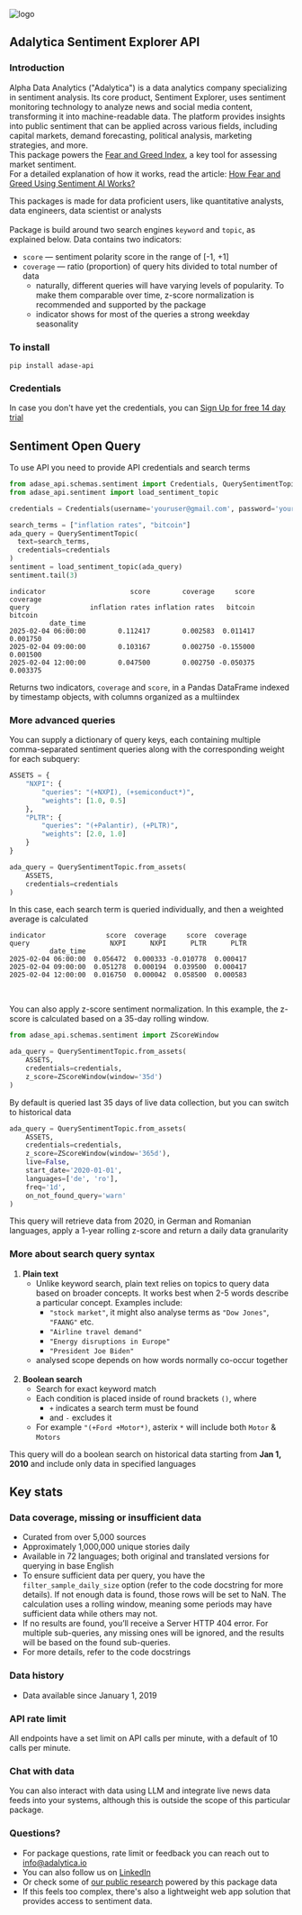 ![logo](https://storage.googleapis.com/adalytica-webpage-assets/article-images/Color_black_horizontal.png)
## Adalytica Sentiment Explorer API
### Introduction
Alpha Data Analytics ("Adalytica") is a data analytics company specializing in sentiment analysis. Its core product, Sentiment Explorer, uses sentiment monitoring technology to analyze news and social media content, transforming it into machine-readable data. The platform provides insights into public sentiment that can be applied across various fields, including capital markets, demand forecasting, political analysis, marketing strategies, and more.
<br>
This package powers the [Fear and Greed Index](https://adalytica.io/stock-fear-and-greed-index), a key tool for assessing market sentiment.
<br>
For a detailed explanation of how it works, read the article: [How Fear and Greed Using Sentiment AI Works?](https://adalytica.io/news/how-fear-and-greed-sentiment-using-ai-works)

This packages is made for data proficient users, like quantitative analysts, data engineers, data scientist or analysts<br><br>
Package is build around two search engines `keyword` and `topic`, as explained below. 
Data contains two indicators: 
- `score` — sentiment polarity score in the range of [-1, +1]
- `coverage` — ratio (proportion) of query hits divided to total number of data
  - naturally, different queries will have varying levels of popularity. To make them comparable over time, z-score normalization is recommended and supported by the package
  - indicator shows for most of the queries a strong weekday seasonality
  
### To install
```commandline
pip install adase-api
```
### Credentials
In case you don't have yet the credentials, you can [Sign Up for free 14 day trial](https://adalytica.io/signup)
## Sentiment Open Query
To use API you need to provide API credentials and search terms
```python
from adase_api.schemas.sentiment import Credentials, QuerySentimentTopic
from adase_api.sentiment import load_sentiment_topic

credentials = Credentials(username='youruser@gmail.com', password='yourpass')

search_terms = ["inflation rates", "bitcoin"]
ada_query = QuerySentimentTopic(
  text=search_terms,
  credentials=credentials
)
sentiment = load_sentiment_topic(ada_query)
sentiment.tail(3)
```
```text
indicator                     score        coverage     score  coverage
query               inflation rates inflation rates   bitcoin   bitcoin
          date_time                                                              
2025-02-04 06:00:00        0.112417        0.002583  0.011417  0.001750
2025-02-04 09:00:00        0.103167        0.002750 -0.155000  0.001500
2025-02-04 12:00:00        0.047500        0.002750 -0.050375  0.003375
```
Returns two indicators, `coverage` and `score`, in a Pandas DataFrame indexed by timestamp objects, with columns organized as a multiindex
### More advanced queries
You can supply a dictionary of query keys, each containing multiple comma-separated sentiment queries along with the corresponding weight for each subquery: 
```python
ASSETS = {
    "NXPI": {
        "queries": "(+NXPI), (+semiconduct*)",
        "weights": [1.0, 0.5]
    },
    "PLTR": {
        "queries": "(+Palantir), (+PLTR)",
        "weights": [2.0, 1.0]
    }
}

ada_query = QuerySentimentTopic.from_assets(
    ASSETS,
    credentials=credentials
)
```
In this case, each search term is queried individually, and then a weighted average is calculated
```text
indicator               score  coverage     score  coverage
query                    NXPI      NXPI      PLTR      PLTR
          date_time                                                  
2025-02-04 06:00:00  0.056472  0.000333 -0.010778  0.000417
2025-02-04 09:00:00  0.051278  0.000194  0.039500  0.000417
2025-02-04 12:00:00  0.016750  0.000042  0.058500  0.000583
```
<br>

You can also apply z-score sentiment normalization. In this example, the z-score is calculated based on a 35-day rolling window.
```python
from adase_api.schemas.sentiment import ZScoreWindow

ada_query = QuerySentimentTopic.from_assets(
    ASSETS,
    credentials=credentials,
    z_score=ZScoreWindow(window='35d')
)
```
By default is queried last 35 days of live data collection, but you can switch to historical data
```python
ada_query = QuerySentimentTopic.from_assets(
    ASSETS,
    credentials=credentials,
    z_score=ZScoreWindow(window='365d'),
    live=False,
    start_date='2020-01-01',
    languages=['de', 'ro'],
    freq='1d',
    on_not_found_query='warn'
)
```
This query will retrieve data from 2020, in German and Romanian languages, apply a 1-year rolling z-score and return a daily data granularity
### More about search query syntax
1. **Plain text**
   - Unlike keyword search, plain text relies on topics to query data based on broader concepts. It works best when 2-5 words describe a particular concept. Examples include:
     - `"stock market"`, it might also analyse terms as `"Dow Jones"`, `"FAANG"` etc.
     - `"Airline travel demand"`
     - `"Energy disruptions in Europe"`
     - `"President Joe Biden"`
   - analysed scope depends on how words normally co-occur together
   <br><br>
2. **Boolean search**
   - Search for exact keyword match 
   - Each condition is placed inside of round brackets `()`, where
     - `+` indicates a search term must be found
     - and `-` excludes it
   - For example `"(+Ford +Motor*)`, asterix `*` will include both `Motor` & `Motors`

This query will do a boolean search on historical data starting from **Jan 1, 2010** and include only data in specified languages

## Key stats
### Data coverage, missing or insufficient data
- Curated from over 5,000 sources
- Approximately 1,000,000 unique stories daily
- Available in 72 languages; both original and translated versions for querying in base English
- To ensure sufficient data per query, you have the `filter_sample_daily_size` option (refer to the code docstring for more details). If not enough data is found, those rows will be set to NaN. The calculation uses a rolling window, meaning some periods may have sufficient data while others may not.
- If no results are found, you’ll receive a Server HTTP 404 error. For multiple sub-queries, any missing ones will be ignored, and the results will be based on the found sub-queries.
- For more details, refer to the code docstrings

### Data history
- Data available since January 1, 2019
### API rate limit
All endpoints have a set limit on API calls per minute, with a default of 10 calls per minute.

### Chat with data
You can also interact with data using LLM and integrate live news data feeds into your systems, although this is outside the scope of this particular package. 

### Questions?
- For package questions, rate limit or feedback you can reach out to [info@adalytica.io](mailto:info@adalytica.io)
- You can also follow us on [LinkedIn](https://www.linkedin.com/company/alpha-data-analytics/)
- Or check some of [our public research](https://adalytica.io/news) powered by this package data  
- If this feels too complex, there's also a lightweight web app solution that provides access to sentiment data.